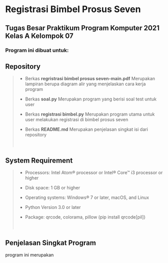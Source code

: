 # Registrasi Bimbel Prosus Seven
## Tugas Besar Praktikum Program Komputer 2021 Kelas A Kelompok 07
### Program ini dibuat untuk:

## Repository
>* Berkas **regristrasi bimbel prosus seven-main.pdf** Merupakan lampiran berupa diagram alir yang menjelaskan cara kerja program
> 
>* Berkas **soal.py** Merupakan program yang berisi soal test untuk user
> 
>* Berkas **registrasi bimbel.py** Merupakan program utama untuk user melakukan registrasi di bimbel prosus seven
> 
>* Berkas **README.md** Merupakan penjelasan singkat isi dari repository
> <br>


## System Requirement
>* Processors: Intel Atom® processor or Intel® Core™ i3 processor or higher
> 
>* Disk space: 1 GB or higher
> 
>* Operating systems: Windows® 7 or later, macOS, and Linux
> 
>* Python Version 3.0 or later
> 
>* Package: qrcode, colorama, pillow (pip install qrcode[pil])
> <br>


## Penjelasan Singkat Program
 program ini merupakan